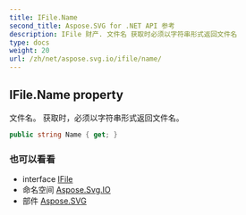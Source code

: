 ```yaml
---
title: IFile.Name
second_title: Aspose.SVG for .NET API 参考
description: IFile 财产. 文件名 获取时必须以字符串形式返回文件名
type: docs
weight: 20
url: /zh/net/aspose.svg.io/ifile/name/
---
```

## IFile.Name property

文件名。 获取时，必须以字符串形式返回文件名。

```csharp
public string Name { get; }
```

### 也可以看看

* interface [IFile](../)
* 命名空间 [Aspose.Svg.IO](../../ifile/)
* 部件 [Aspose.SVG](../../../)



